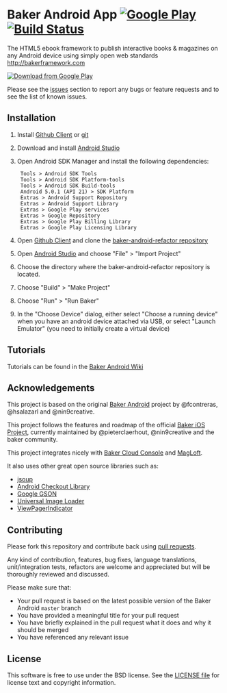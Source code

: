 # Baker Android App  [![Google Play](http://developer.android.com/images/brand/en_generic_rgb_wo_45.png)](https://play.google.com/store/apps/details?id=com.magloft.demo) [![Build Status](https://travis-ci.org/bakerframework/baker-android-refactor.png)](https://travis-ci.org/bakerframework/baker-android-refactor)

The HTML5 ebook framework to publish interactive books & magazines on any Android device using simply open web standards http://bakerframework.com

[![Download from Google Play](http://magloft-static.s3.amazonaws.com/baker-screen.png)](https://play.google.com/store/apps/details?id=com.magloft.demo)


Please see the [issues](https://github.com/bakerframework/baker-android-refactor/issues) section to
report any bugs or feature requests and to see the list of known issues.

## Installation

1. Install [Github Client](https://mac.github.com/) or [git](http://git-scm.com/book/en/v2/Getting-Started-Installing-Git)
2. Download and install [Android Studio](http://developer.android.com/sdk/index.html)
3. Open Android SDK Manager and install the following dependencies:
  
        Tools > Android SDK Tools
        Tools > Android SDK Platform-tools
        Tools > Android SDK Build-tools
        Android 5.0.1 (API 21) > SDK Platform
        Extras > Android Support Repository
        Extras > Android Support Library
        Extras > Google Play services
        Extras > Google Repository
        Extras > Google Play Billing Library
        Extras > Google Play Licensing Library


4. Open [Github Client](https://mac.github.com/) and clone the [baker-android-refactor repository](https://github.com/bakerframework/baker-android-refactor)
5. Open [Android Studio](http://developer.android.com/sdk/index.html) and choose "File" > "Import Project"
6. Choose the directory where the baker-android-refactor repository is located.
7. Choose "Build" > "Make Project"
8. Choose "Run" > "Run Baker"
9. In the "Choose Device" dialog, either select "Choose a running device" when you have an android device attached via USB, or select "Launch Emulator" (you need to initially create a virtual device)

## Tutorials

Tutorials can be found in the [Baker Android Wiki](https://github.com/bakerframework/baker-android-refactor/wiki)

## Acknowledgements

This project is based on the original [Baker Android](https://github.com/bakerframework/baker-android) project by @fcontreras, @hsalazarl and @nin9creative.

This project follows the features and roadmap of the official [Baker iOS Project](https://github.com/bakerframework/baker), currently maintained by @pieterclaerhout, @nin9creative and the baker community.

This project integrates nicely with [Baker Cloud Console](http://www.bakerframework.com/bakercloudce/) and [MagLoft](http://www.magloft.com).

It also uses other great open source libraries such as:

* [jsoup](https://github.com/jhy/jsoup)
* [Android Checkout Library](https://github.com/serso/android-checkout)
* [Google GSON](https://code.google.com/p/google-gson)
* [Universal Image Loader](https://github.com/nostra13/Android-Universal-Image-Loader)
* [ViewPagerIndicator](https://github.com/JakeWharton/Android-ViewPagerIndicator)

## Contributing

Please fork this repository and contribute back using
[pull requests](https://github.com/bakerframework/baker-android-refactor/pulls).

Any kind of contribution, features, bug fixes, language translations, unit/integration tests, refactors are welcome and appreciated but will be thoroughly reviewed and discussed.

Please make sure that:

* Your pull request is based on the latest possible version of the Baker Android `master` branch
* You have provided a meaningful title for your pull request
* You have briefly explained in the pull request what it does and why it should be merged
* You have referenced any relevant issue

## License

This software is free to use under the BSD license.
See the [LICENSE file][] for license text and copyright information.


[LICENSE file]: https://github.com/bakerframework/baker-android-refactor/blob/master/LICENSE.md
